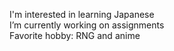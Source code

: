 I'm interested in learning Japanese <br>
I’m currently working on assignments <br>
Favorite hobby: RNG and anime
